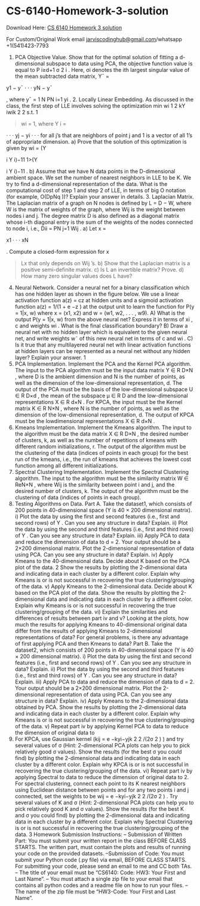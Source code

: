 # CS-6140-Homework-3-solution

Download Here: [CS 6140 Homework 3 solution](https://jarviscodinghub.com/assignment/cs-6140-homework-3-solution/)

For Custom/Original Work email jarviscodinghub@gmail.com/whatsapp +1(541)423-7793

1. PCA Objective Value. Show that for the optimal solution of fitting a d-dimensional subspace
to data using PCA, the objective function value is equal to P
i≥d+1 σ
2
i
. Here, σi denotes the ith largest singular value of the mean subtracted data matrix, Y¯ =

y1 − y¯ · · · yN − y¯

, where
y¯ =
1
N
PN
i=1 yi
.
2. Locally Linear Embedding. As discussed in the class, the first step of LLE involves solving
the optimization
min
wi
1
2
kY iwik
2
2
s.t. 1
>wi = 1,
where Y i =

· · · yj − yi
· · ·
for all j’s that are neighbors of point j and 1 is a vector of all
1’s of appropriate dimension. a) Prove that the solution of this optimization is given by wi =
(Y
>
i Y i)−11
1>(Y
>
i Y i)−11
. b) Assume that we have N data points in the D-dimensional ambient space. We set
the number of nearest neighbors in LLE to be K. We try to find a d-dimensional representation of
the data. What is the computational cost of step 1 and step 2 of LLE, in terms of big O notation
(for example, O(DpNq
))? Explain your answer in details.
3. Laplacian Matrix. The Laplacian matrix of a graph on N nodes is defined by L = D −
W, where W is the matrix of weights of the graph, where Wij is the weight between nodes i
and j. The degree matrix D is also defined as a diagonal matrix whose i-th diagonal entry is
the sum of the weights of the nodes connected to node i, i.e., Dii =
PN
j=1 Wij . a) Let x =

x1 · · · xN
>
. Compute a closed-form expression for x
>Lx that only depends on Wij ’s. b)
Show that the Laplacian matrix is a positive semi-definite matrix. c) Is L an invertible matrix?
Prove. d) How many zero singular values does L have?
4. Neural Network. Consider a neural net for a binary classification which has one hidden layer
as shown in the figure below. We use a linear activation function a(z) = cz at hidden units and a
sigmoid activation function a(z) = 1/(1 + e
−z
) at the output unit to learn the function for P(y =
1|x, w) where x = (x1, x2) and w = (w1, w2, . . . , w9). A) What is the output P(y = 1|x, w) from
the above neural net? Express it in terms of xi
, c and weights wi
. What is the final classification
boundary? B) Draw a neural net with no hidden layer which is equivalent to the given neural net,
and write weights w˜ of this new neural net in terms of c and wi
. C) Is it true that any multilayered neural net with linear activation functions at hidden layers can be represented as a neural
net without any hidden layer? Explain your answer.
1
4. PCA Implementation. Implement the PCA and the Kernel PCA algorithm. The input to the
PCA algorithm must be the input data matrix Y ∈ R
D×N , where D is the ambient dimension
and N is the number of points, as well as the dimension of the low-dimensional representation,
d. The output of the PCA must be the basis of the low-dimensional subspace U ∈ R
D×d
, the
mean of the subspace µ ∈ R
D and the low-dimensional representations X ∈ R
d×N . For KPCA,
the input must be the Kernel matrix K ∈ R
N×N , where N is the number of points, as well as
the dimension of the low-dimensional representation, d. The output of KPCA must be the lowdimensional representations X ∈ R
d×N .
5. Kmeans Implementation. Implement the Kmeans algorithm. The input to the algorithm
must be the data matrix X ∈ R
D×N , the desired number of clusters, k, as well as the number of
repetitions of kmeans with different random initializations, r. The output of the algorithm must be
the clustering of the data (indices of points in each group) for the best run of the kmeans, i.e., the
run of kmeans that achieves the lowest cost function among all different initializations.
6. Spectral Clustering Implementation. Implement the Spectral Clustering algorithm. The input
to the algorithm must be the similarity matrix W ∈ ReN×N , where Wij is the similarity between
point i and j, and the desired number of clusters, k. The output of the algorithm must be the
clustering of data (indices of points in each group).
7. Testing Algorithms on Data.
Part A. Take the dataset1, which consists of 200 points in 40-dimensional space (Y is 40 × 200
dimensional matrix).
i) Plot the data by using the first and second features (i.e., first and second rows) of Y . Can you
see any structure in data? Explain.
ii) Plot the data by using the second and third features (i.e., first and third rows) of Y . Can you see
any structure in data? Explain.
iii) Apply PCA to data and reduce the dimension of data to d = 2. Your output should be a 2×200
dimensional matrix. Plot the 2-dimensional representation of data using PCA. Can you see any
structure in data? Explain.
iv) Apply Kmeans to the 40-dimensional data. Decide about K based on the PCA plot of the data.
2
Show the results by plotting the 2-dimensional data and indicating data in each cluster by a different color. Explain why Kmeans is or is not successful in recovering the true clustering/grouping of
the data.
v) Apply Kmeans to the 2-dimensional data. Decide about K based on the PCA plot of the data.
Show the results by plotting the 2-dimensional data and indicating data in each cluster by a different color. Explain why Kmeans is or is not successful in recovering the true clustering/grouping of
the data.
vi) Explain the similarities and differences of results between part iv and v? Looking at the plots,
how much the results for applying Kmeans to 40-dimensional original data differ from the results
of applying Kmeans to 2-dimensional representations of data? For general problems, is there any
advantage of first applying PCA and then Kmeans to data?
Part B. Take the dataset2, which consists of 200 points in 40-dimensional space (Y is 40 × 200
dimensional matrix).
i) Plot the data by using the first and second features (i.e., first and second rows) of Y . Can you
see any structure in data? Explain.
ii) Plot the data by using the second and third features (i.e., first and third rows) of Y . Can you see
any structure in data? Explain.
iii) Apply PCA to data and reduce the dimension of data to d = 2. Your output should be a 2×200
dimensional matrix. Plot the 2-dimensional representation of data using PCA. Can you see any
structure in data? Explain.
iv) Apply Kmeans to the 2-dimensional data obtained by PCA. Show the results by plotting the
2-dimensional data and indicating data in each cluster by a different color. Explain why Kmeans
is or is not successful in recovering the true clustering/grouping of the data.
v) Repeat part iv by applying Kernel PCA to data to reduce the dimension of original data to
2. For KPCA, use Gaussian kernel (kij = e
−kyi−yjk
2
2
/(2σ
2
)
) and try several values of σ (Hint:
2-dimensional PCA plots can help you to pick relatively good σ values). Show the results (for
the best σ you could find) by plotting the 2-dimensional data and indicating data in each cluster
by a different color. Explain why KPCA is or is not successful in recovering the true clustering/grouping of the data.
vi) Repeat part iv by applying Spectral to data to reduce the dimension of original data to 2. For
spectral clustering, connect each point to its K nearest neighbors using Euclidean distance between
points and for any two points i and j connected, set the weights to be wij = e
−kyi−yjk
2
2
/(2σ
2
)
. Try
several values of K and σ (Hint: 2-dimensional PCA plots can help you to pick relatively good K
and σ values). Show the results (for the best K and σ you could find) by plotting the 2-dimensional
data and indicating data in each cluster by a different color. Explain why Spectral Clustering is or
is not successful in recovering the true clustering/grouping of the data.
3
Homework Submission Instructions:
– Submission of Written Part: You must submit your written report in the class BEFORE CLASS
STARTS. The written part, must contain the plots and results of running your code on the provided
datasets.
–Submission of Code: You must submit your Python code (.py file) via email, BEFORE CLASS
STARTS. For submitting your code, please send an email to me and CC both TAs.
– The title of your email must be “CS6140: Code: HW3: Your First and Last Name”.
– You must attach a single zip file to your email that contains all python codes and a readme file
on how to run your files.
– The name of the zip file must be “HW3-Code: Your First and Last Name”.

